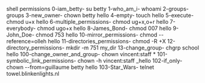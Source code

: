 shell permissions
0-iam_betty- su betty
1-who_am_i- whoami
2-groups- groups
3-new_owner- chown betty hello
4-empty- touch hello
5-execute- chmod u+x hello
6-multiple_permissions- chmod ug+x,o+r hello
7-everybody- chmod ugo+x hello
8-James_Bond- chmod 007 hello
9-John_Doe- chmod 753 hello
10-mirror_permissions- chmod --reference=olleh hello
11-directories_permissions- chmod -R +X
12-directory_permissions- mkdir -m 751 my_dir
13-change_group- chgrp school hello
100-change_owner_and_group- chown vincent:staff *
101-symbolic_link_permissions- chown -h vincent:staff _hello
102-if_only- chown --from=guillaume betty hello
103-Star_Wars- telnet towel.blinkenlights.nl
